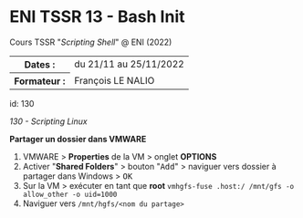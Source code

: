 # ENI TSSR 13 - Bash Init
Cours TSSR "*Scripting Shell*" @ ENI (2022)

<table>
	<tr>
		<th>Dates :</th>
		<td>du 21/11 au 25/11/2022</td>
	</tr>
	<tr>
		<th>Formateur :</th>
		<td>François LE NALIO</td>
	</tr>
</table>

id: 130

*130 - Scripting Linux*


**Partager un dossier dans VMWARE**

1. VMWARE > **Properties** de la VM > onglet **OPTIONS**
2. Activer "**Shared Folders**" > bouton "<kbd>Add</kbd>" > naviguer vers dossier à partager dans Windows > <kbd>OK</kbd>
3. Sur la VM > exécuter en tant que **root** `vmhgfs-fuse .host:/ /mnt/gfs -o allow_other -o uid=1000` 
4. Naviguer vers `/mnt/hgfs/<nom du partage>`


